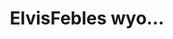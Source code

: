 ---
pid: llp283
title: ElvisFebles wyo...
location_transcription: 
coordinates: "[-75.163659106099, 39.95510837654]"
zipcode: '19120'
gen_neighborhood: North Philadelphia
neighborhood: Logan,Olney
outside_phl: 
age: '13'
age_range: 13-19
instagram: 
image_file_name: llp_283.jpg
proposal_transcription: wyo ... it means were Im from alot of rappers are from there
  like me. I am a rapper
topic: Music,Pop Culture
topic_summary: 0, 0
type: Conceptual
keywords_other: slang, wyo, rap
credit: Elvis Febles
image_labels: 
twitter: 
facebook: 
permalink: "/monuments/llp283/"
layout: item-page
---